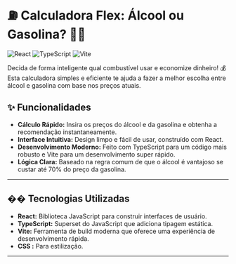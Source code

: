 # ⛽ Calculadora Flex: Álcool ou Gasolina? 🚗💨

![React](https://img.shields.io/badge/React-20232A?style=for-the-badge&logo=react&logoColor=61DAFB)
![TypeScript](https://img.shields.io/badge/TypeScript-007ACC?style=for-the-badge&logo=typescript&logoColor=white)
![Vite](https://img.shields.io/badge/Vite-646CFF?style=for-the-badge&logo=vite&logoColor=white)

Decida de forma inteligente qual combustível usar e economize dinheiro! 💰 Esta calculadora simples e eficiente te ajuda a fazer a melhor escolha entre álcool e gasolina com base nos preços atuais.

## ✨ Funcionalidades

* **Cálculo Rápido:** Insira os preços do álcool e da gasolina e obtenha a recomendação instantaneamente.
* **Interface Intuitiva:** Design limpo e fácil de usar, construído com React.
* **Desenvolvimento Moderno:** Feito com TypeScript para um código mais robusto e Vite para um desenvolvimento super rápido.
* **Lógica Clara:** Baseado na regra comum de que o álcool é vantajoso se custar até 70% do preço da gasolina.

---

## �� Tecnologias Utilizadas

* **React:** Biblioteca JavaScript para construir interfaces de usuário.
* **TypeScript:** Superset do JavaScript que adiciona tipagem estática.
* **Vite:** Ferramenta de build moderna que oferece uma experiência de desenvolvimento rápida.
* **CSS :** Para estilização.

---
